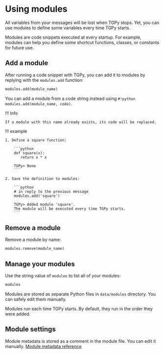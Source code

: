 # Using modules

All variables from your messages will be lost when TGPy stops. Yet, you can use modules to define some variables every
time TGPy starts.

Modules are code snippets executed at every startup. For example, modules can help you define some shortcut
functions, classes, or constants for future use.

## Add a module

After running a code snippet with TGPy, you can add it to modules by replying with the `modules.add` function:

```python
modules.add(module_name)
```

You can add a module from a code string instead using `#!python modules.add(module_name, code)`.

!!! Info

    If a module with this name already exists, its code will be replaced.

!!! example

    1. Define a square function:

        ```python
        def square(x):
           return x * x
        
        TGPy> None
        ```
    
    2. Save the definition to modules:

        ```python
        # in reply to the previous message
        modules.add('square')
        
        TGPy> Added module 'square'.
        The module will be executed every time TGPy starts.
        ```

## Remove a module

Remove a module by name:

```python
modules.remove(module_name)
```

## Manage your modules

Use the string value of `modules` to list all of your modules:

```python
modules
```

Modules are stored as separate Python files in `data/modules` directory. You can safely edit them manually.

Modules run each time TGPy starts. By default, they run in the order they were added.

## Module settings

Module metadata is stored as a comment in the module file. You can edit it
manually. [Module metadata reference](/reference/module_metadata)
